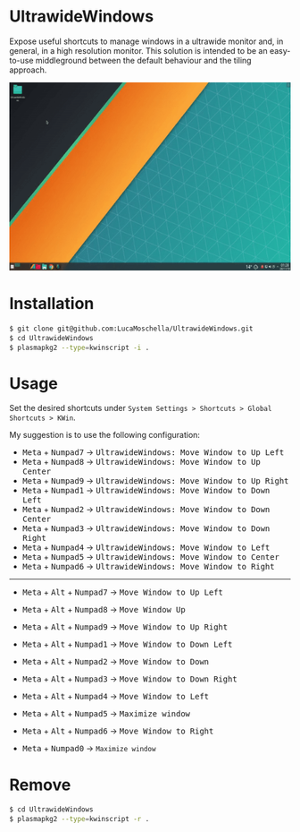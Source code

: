 # UltrawideWindows
Expose useful shortcuts to manage windows in a ultrawide monitor and, in general, in a high resolution monitor.
This solution is intended to be an easy-to-use middleground between the default behaviour and the tiling approach.

![Alt Text](/docs/preview.gif)

# Installation

```bash
$ git clone git@github.com:LucaMoschella/UltrawideWindows.git
$ cd UltrawideWindows
$ plasmapkg2 --type=kwinscript -i .
```

# Usage
Set the desired shortcuts under `System Settings > Shortcuts > Global Shortcuts > KWin`.

My suggestion is to use the following configuration:


* <kbd>Meta</kbd> + <kbd>Numpad7</kbd> -> <kbd>UltrawideWindows: Move Window to Up Left</kbd>
* <kbd>Meta</kbd> + <kbd>Numpad8</kbd> -> <kbd>UltrawideWindows: Move Window to Up Center</kbd>
* <kbd>Meta</kbd> + <kbd>Numpad9</kbd> -> <kbd>UltrawideWindows: Move Window to Up Right</kbd>
* <kbd>Meta</kbd> + <kbd>Numpad1</kbd> -> <kbd>UltrawideWindows: Move Window to Down Left</kbd>
* <kbd>Meta</kbd> + <kbd>Numpad2</kbd> -> <kbd>UltrawideWindows: Move Window to Down Center</kbd>
* <kbd>Meta</kbd> + <kbd>Numpad3</kbd> -> <kbd>UltrawideWindows: Move Window to Down Right</kbd>
* <kbd>Meta</kbd> + <kbd>Numpad4</kbd> -> <kbd>UltrawideWindows: Move Window to Left</kbd>
* <kbd>Meta</kbd> + <kbd>Numpad5</kbd> -> <kbd>UltrawideWindows: Move Window to Center</kbd>
* <kbd>Meta</kbd> + <kbd>Numpad6</kbd> -> <kbd>UltrawideWindows: Move Window to Right</kbd>

---

* <kbd>Meta</kbd> + <kbd>Alt</kbd> + <kbd>Numpad7</kbd> -> <kbd>Move Window to Up Left</kbd>
* <kbd>Meta</kbd> + <kbd>Alt</kbd> + <kbd>Numpad8</kbd> -> <kbd>Move Window Up</kbd>
* <kbd>Meta</kbd> + <kbd>Alt</kbd> + <kbd>Numpad9</kbd> -> <kbd>Move Window to Up Right</kbd>
* <kbd>Meta</kbd> + <kbd>Alt</kbd> + <kbd>Numpad1</kbd> -> <kbd>Move Window to Down Left</kbd>
* <kbd>Meta</kbd> + <kbd>Alt</kbd> + <kbd>Numpad2</kbd> -> <kbd>Move Window to Down</kbd>
* <kbd>Meta</kbd> + <kbd>Alt</kbd> + <kbd>Numpad3</kbd> -> <kbd>Move Window to Down Right</kbd>
* <kbd>Meta</kbd> + <kbd>Alt</kbd> + <kbd>Numpad4</kbd> -> <kbd>Move Window to Left</kbd>
* <kbd>Meta</kbd> + <kbd>Alt</kbd> + <kbd>Numpad5</kbd> -> <kbd>Maximize window</kbd>
* <kbd>Meta</kbd> + <kbd>Alt</kbd> + <kbd>Numpad6</kbd> -> <kbd>Move Window to Right</kbd>


* <kbd>Meta</kbd> + <kbd>Numpad0</kbd> -> `Maximize window`


# Remove

```bash
$ cd UltrawideWindows
$ plasmapkg2 --type=kwinscript -r .
```
